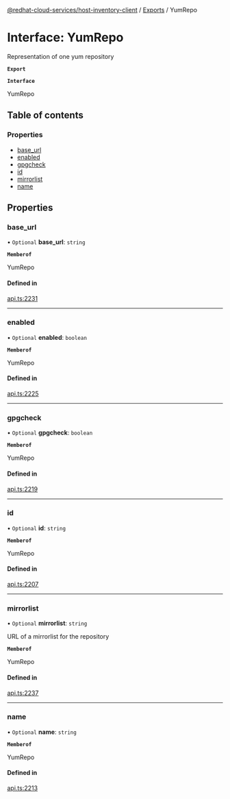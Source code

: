 [@redhat-cloud-services/host-inventory-client](../README.md) / [Exports](../modules.md) / YumRepo

# Interface: YumRepo

Representation of one yum repository

**`Export`**

**`Interface`**

YumRepo

## Table of contents

### Properties

- [base\_url](YumRepo.md#base_url)
- [enabled](YumRepo.md#enabled)
- [gpgcheck](YumRepo.md#gpgcheck)
- [id](YumRepo.md#id)
- [mirrorlist](YumRepo.md#mirrorlist)
- [name](YumRepo.md#name)

## Properties

### base\_url

• `Optional` **base\_url**: `string`

**`Memberof`**

YumRepo

#### Defined in

[api.ts:2231](https://github.com/RedHatInsights/javascript-clients/blob/master/packages/host-inventory/api.ts#L2231)

___

### enabled

• `Optional` **enabled**: `boolean`

**`Memberof`**

YumRepo

#### Defined in

[api.ts:2225](https://github.com/RedHatInsights/javascript-clients/blob/master/packages/host-inventory/api.ts#L2225)

___

### gpgcheck

• `Optional` **gpgcheck**: `boolean`

**`Memberof`**

YumRepo

#### Defined in

[api.ts:2219](https://github.com/RedHatInsights/javascript-clients/blob/master/packages/host-inventory/api.ts#L2219)

___

### id

• `Optional` **id**: `string`

**`Memberof`**

YumRepo

#### Defined in

[api.ts:2207](https://github.com/RedHatInsights/javascript-clients/blob/master/packages/host-inventory/api.ts#L2207)

___

### mirrorlist

• `Optional` **mirrorlist**: `string`

URL of a mirrorlist for the repository

**`Memberof`**

YumRepo

#### Defined in

[api.ts:2237](https://github.com/RedHatInsights/javascript-clients/blob/master/packages/host-inventory/api.ts#L2237)

___

### name

• `Optional` **name**: `string`

**`Memberof`**

YumRepo

#### Defined in

[api.ts:2213](https://github.com/RedHatInsights/javascript-clients/blob/master/packages/host-inventory/api.ts#L2213)
